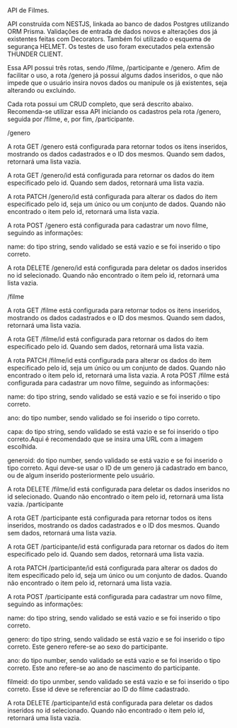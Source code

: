 API de Filmes.

API construída com NESTJS, linkada ao banco de dados Postgres utilizando ORM Prisma. Validações de entrada de dados novos e alterações dos já existentes feitas com Decorators.
Também foi utilizado o esquema de segurança HELMET. Os testes de uso foram executados pela extensão THUNDER CLIENT.

Essa API possui três rotas, sendo /filme, /participante e /genero. Afim de facilitar o uso, a rota /genero já possui algums dados inseridos, o que não impede que o usuário insira novos dados ou manipule os já existentes, seja alterando ou excluindo.

Cada rota possui um CRUD completo, que será descrito abaixo. Recomenda-se utilizar essa API iniciando os cadastros pela rota /genero, seguida por /filme, e, por fim, /participante.

/genero

A rota GET /genero está configurada para retornar todos os itens inseridos, mostrando os dados cadastrados e o ID dos mesmos. Quando sem dados, retornará uma lista vazia.

A rota GET /genero/id está configurada para retornar os dados do item especificado pelo id. Quando sem dados, retornará uma lista vazia.

A rota PATCH /genero/id está configurada para alterar os dados do item especificado pelo id, seja um único ou um conjunto de dados. Quando não encontrado o item pelo id, retornará uma lista vazia.

A rota POST /genero está configurada para cadastrar um novo filme, seguindo as informações:

name: do tipo string, sendo validado se está vazio e se foi inserido o tipo correto.

A rota DELETE /genero/id está configurada para deletar os dados inseridos no id selecionado. Quando não encontrado o item pelo id, retornará uma lista vazia.

/filme

A rota GET /filme está configurada para retornar todos os itens inseridos, mostrando os dados cadastrados e o ID dos mesmos. Quando sem dados, retornará uma lista vazia.

A rota GET /filme/id está configurada para retornar os dados do item especificado pelo id. Quando sem dados, retornará uma lista vazia.

A rota PATCH /filme/id está configurada para alterar os dados do item especificado pelo id, seja um único ou um conjunto de dados. Quando não encontrado o item pelo id, retornará uma lista vazia.
A rota POST /filme está configurada para cadastrar um novo filme, seguindo as informações:

name: do tipo string, sendo validado se está vazio e se foi inserido o tipo correto.

ano: do tipo number, sendo validado se foi inserido o tipo correto.

capa: do tipo string, sendo validado se está vazio e se foi inserido o tipo correto.Aqui é recomendado que se insira uma URL com a imagem escolhida.

generoid: do tipo number, sendo validado se está vazio e se foi inserido o tipo correto. Aqui deve-se usar o ID de um genero já cadastrado em banco, ou de algum inserido posteriormente pelo usuário.

A rota DELETE /filme/id está configurada para deletar os dados inseridos no id selecionado. Quando não encontrado o item pelo id, retornará uma lista vazia.
/participante

A rota GET /participante está configurada para retornar todos os itens inseridos, mostrando os dados cadastrados e o ID dos mesmos. Quando sem dados, retornará uma lista vazia.

A rota GET /participante/id está configurada para retornar os dados do item especificado pelo id. Quando sem dados, retornará uma lista vazia.

A rota PATCH /participante/id está configurada para alterar os dados do item especificado pelo id, seja um único ou um conjunto de dados. Quando não encontrado o item pelo id, retornará uma lista vazia.

A rota POST /participante está configurada para cadastrar um novo filme, seguindo as informações:

name: do tipo string, sendo validado se está vazio e se foi inserido o tipo correto.

genero: do tipo string, sendo validado se está vazio e se foi inserido o tipo correto.
Este genero refere-se ao sexo do participante.

ano: do tipo number, sendo validado se está vazio e se foi inserido o tipo correto.
Este ano refere-se ao ano de nascimento do participante.

filmeid: do tipo unmber, sendo validado se está vazio e se foi inserido o tipo correto. Esse id deve se referenciar ao ID do filme cadastrado.

A rota DELETE /participante/id está configurada para deletar os dados inseridos no id selecionado. Quando não encontrado o item pelo id, retornará uma lista vazia.
